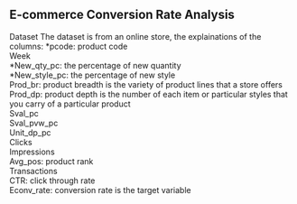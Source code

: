 E-commerce Conversion Rate Analysis
-----------------------------------
Dataset
The dataset is from an online store, the explainations of the columns:
*pcode: product code  
Week  
*New_qty_pc: the percentage of new quantity  
*New_style_pc: the percentage of new style  
Prod_br: product breadth is the variety of product lines that a store offers  
Prod_dp: product depth is the number of each item or particular styles that you carry of a particular product  
Sval_pc  
Sval_pvw_pc  
Unit_dp_pc  
Clicks  
Impressions  
Avg_pos: product rank  
Transactions  
CTR: click through rate  
Econv_rate: conversion rate is the target variable  
